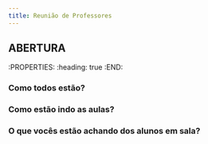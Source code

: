 ```yaml
---
title: Reunião de Professores
---
```


## ABERTURA
:PROPERTIES:
:heading: true
:END:
### Como todos estão?
### Como estão indo as aulas?
### O que vocês estão achando dos alunos em sala?
##
